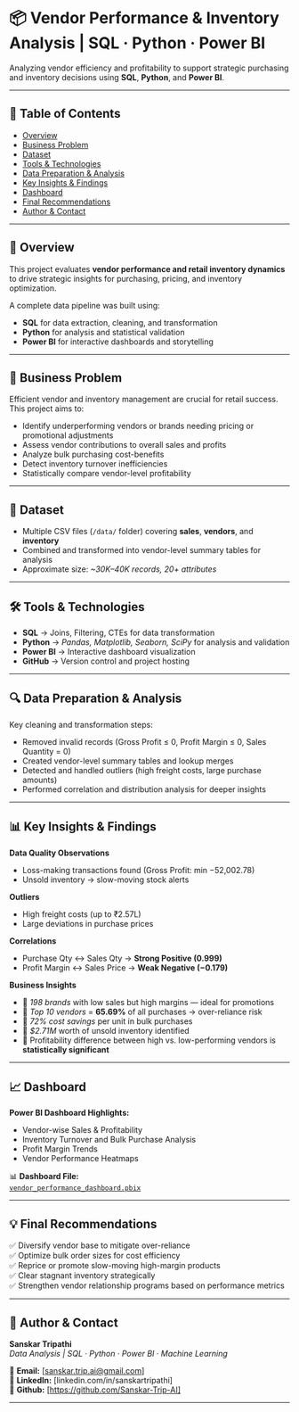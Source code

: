# 📦 Vendor Performance & Inventory Analysis | SQL · Python · Power BI  

Analyzing vendor efficiency and profitability to support strategic purchasing and inventory decisions using **SQL**, **Python**, and **Power BI**.

---

## 📌 Table of Contents  
- [Overview](#overview)  
- [Business Problem](#business-problem)  
- [Dataset](#dataset)  
- [Tools & Technologies](#tools--technologies)  
- [Data Preparation & Analysis](#data-preparation--analysis)  
- [Key Insights & Findings](#key-insights--findings)  
- [Dashboard](#dashboard)  
- [Final Recommendations](#final-recommendations)  
- [Author & Contact](#author--contact)  

---

## 🧭 Overview  
This project evaluates **vendor performance and retail inventory dynamics** to drive strategic insights for purchasing, pricing, and inventory optimization.  

A complete data pipeline was built using:  
- **SQL** for data extraction, cleaning, and transformation  
- **Python** for analysis and statistical validation  
- **Power BI** for interactive dashboards and storytelling  

---

## 🎯 Business Problem  
Efficient vendor and inventory management are crucial for retail success.  
This project aims to:  
- Identify underperforming vendors or brands needing pricing or promotional adjustments  
- Assess vendor contributions to overall sales and profits  
- Analyze bulk purchasing cost-benefits  
- Detect inventory turnover inefficiencies  
- Statistically compare vendor-level profitability  

---

## 🧾 Dataset  
- Multiple CSV files (`/data/` folder) covering **sales**, **vendors**, and **inventory**  
- Combined and transformed into vendor-level summary tables for analysis  
- Approximate size: *~30K–40K records, 20+ attributes*  

---

## 🛠 Tools & Technologies  
- **SQL** → Joins, Filtering, CTEs for data transformation  
- **Python** → *Pandas, Matplotlib, Seaborn, SciPy* for analysis and validation  
- **Power BI** → Interactive dashboard visualization  
- **GitHub** → Version control and project hosting  

---

## 🔍 Data Preparation & Analysis  
Key cleaning and transformation steps:  
- Removed invalid records (Gross Profit ≤ 0, Profit Margin ≤ 0, Sales Quantity = 0)  
- Created vendor-level summary tables and lookup merges  
- Detected and handled outliers (high freight costs, large purchase amounts)  
- Performed correlation and distribution analysis for deeper insights  

---

## 📊 Key Insights & Findings  
**Data Quality Observations**  
- Loss-making transactions found (Gross Profit: min −52,002.78)  
- Unsold inventory → slow-moving stock alerts  

**Outliers**  
- High freight costs (up to ₹2.57L)  
- Large deviations in purchase prices  

**Correlations**  
- Purchase Qty ↔ Sales Qty → **Strong Positive (0.999)**  
- Profit Margin ↔ Sales Price → **Weak Negative (−0.179)**  

**Business Insights**  
- 🔹 *198 brands* with low sales but high margins — ideal for promotions  
- 🔹 *Top 10 vendors* = **65.69%** of all purchases → over-reliance risk  
- 🔹 *72% cost savings* per unit in bulk purchases  
- 🔹 *$2.71M* worth of unsold inventory identified  
- 🔹 Profitability difference between high vs. low-performing vendors is **statistically significant**  

---

## 📈 Dashboard  
**Power BI Dashboard Highlights:**  
- Vendor-wise Sales & Profitability  
- Inventory Turnover and Bulk Purchase Analysis  
- Profit Margin Trends  
- Vendor Performance Heatmaps  

📊 **Dashboard File:**  
[`vendor_performance_dashboard.pbix`](./dashboard/vendor_performance_dashboard.pbix)  

---

## 💡 Final Recommendations  
✅ Diversify vendor base to mitigate over-reliance  
✅ Optimize bulk order sizes for cost efficiency  
✅ Reprice or promote slow-moving high-margin products  
✅ Clear stagnant inventory strategically  
✅ Strengthen vendor relationship programs based on performance metrics  

---

## 👤 Author & Contact  
**Sanskar Tripathi**  
_Data Analysis | SQL · Python · Power BI · Machine Learning_  

📧 **Email:** [sanskar.trip.ai@gmail.com]  
🔗 **LinkedIn:** [linkedin.com/in/sanskartripathi]  
🔗 **Github:** [https://github.com/Sanskar-Trip-AI]  

---

